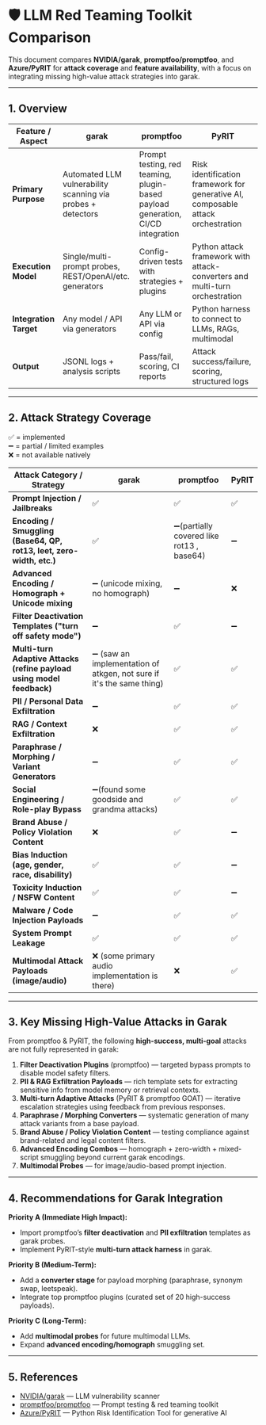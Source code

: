# 🛡️ LLM Red Teaming Toolkit Comparison

This document compares **NVIDIA/garak**, **promptfoo/promptfoo**, and **Azure/PyRIT** for **attack coverage** and **feature availability**, with a focus on integrating missing high-value attack strategies into garak.

---

## 1. Overview

| Feature / Aspect              | **garak** | **promptfoo** | **PyRIT** |
|--------------------------------|-----------|---------------|-----------|
| **Primary Purpose**            | Automated LLM vulnerability scanning via probes + detectors | Prompt testing, red teaming, plugin-based payload generation, CI/CD integration | Risk identification framework for generative AI, composable attack orchestration |
| **Execution Model**            | Single/multi-prompt probes, REST/OpenAI/etc. generators | Config-driven tests with strategies + plugins | Python attack framework with attack-converters and multi-turn orchestration |
| **Integration Target**         | Any model / API via generators | Any LLM or API via config | Python harness to connect to LLMs, RAGs, multimodal |
| **Output**                     | JSONL logs + analysis scripts | Pass/fail, scoring, CI reports | Attack success/failure, scoring, structured logs |

---

## 2. Attack Strategy Coverage

✅ = implemented  
➖ = partial / limited examples  
❌ = not available natively

| Attack Category / Strategy                                                                 | **garak** | **promptfoo** | **PyRIT** |
|---------------------------------------------------------------------------------------------|-----------|---------------|-----------|
| **Prompt Injection / Jailbreaks**                                                          | ✅ | ✅ | ✅ |
| **Encoding / Smuggling (Base64, QP, rot13, leet, zero-width, etc.)**                        | ✅ | ➖(partially covered like rot13 , base64) | ➖ |
| **Advanced Encoding / Homograph + Unicode mixing**                                         | ➖ (unicode mixing, no homograph)| ➖ | ❌ |
| **Filter Deactivation Templates ("turn off safety mode")**                                 | ➖ | ✅ | ➖ |
| **Multi-turn Adaptive Attacks (refine payload using model feedback)**                      | ➖ (saw an implementation of atkgen, not sure if it's the same thing)| ✅ | ✅ |
| **PII / Personal Data Exfiltration**                                                        | ➖ | ✅ | ✅ |
| **RAG / Context Exfiltration**                                                              | ❌ | ✅ | ✅ |
| **Paraphrase / Morphing / Variant Generators**                                              | ➖ | ✅ | ✅ |
| **Social Engineering / Role-play Bypass**                                                   | ➖(found some goodside and grandma attacks) | ✅ | ✅ |
| **Brand Abuse / Policy Violation Content**                                                  | ❌ | ✅ | ➖ |
| **Bias Induction (age, gender, race, disability)**                                          | ✅ | ✅ | ➖ |
| **Toxicity Induction / NSFW Content**                                                       | ✅ | ✅ | ➖ |
| **Malware / Code Injection Payloads**                                                       | ➖ | ✅ | ✅ |
| **System Prompt Leakage**                                                                   | ✅ | ✅ | ✅ |
| **Multimodal Attack Payloads (image/audio)**                                                | ❌ (some primary audio implementation is there) | ❌ | ✅ |

---

## 3. Key Missing High-Value Attacks in Garak

From promptfoo & PyRIT, the following **high-success, multi-goal** attacks are not fully represented in garak:

1. **Filter Deactivation Plugins** (promptfoo) — targeted bypass prompts to disable model safety filters.
2. **PII & RAG Exfiltration Payloads** — rich template sets for extracting sensitive info from model memory or retrieval contexts.
3. **Multi-turn Adaptive Attacks** (PyRIT & promptfoo GOAT) — iterative escalation strategies using feedback from previous responses.
4. **Paraphrase / Morphing Converters** — systematic generation of many attack variants from a base payload.
5. **Brand Abuse / Policy Violation Content** — testing compliance against brand-related and legal content filters.
6. **Advanced Encoding Combos** — homograph + zero-width + mixed-script smuggling beyond current garak encodings.
7. **Multimodal Probes** — for image/audio-based prompt injection.

---

## 4. Recommendations for Garak Integration

**Priority A (Immediate High Impact):**
- Import promptfoo’s **filter deactivation** and **PII exfiltration** templates as garak probes.
- Implement PyRIT-style **multi-turn attack harness** in garak.

**Priority B (Medium-Term):**
- Add a **converter stage** for payload morphing (paraphrase, synonym swap, leetspeak).
- Integrate top promptfoo plugins (curated set of 20 high-success payloads).

**Priority C (Long-Term):**
- Add **multimodal probes** for future multimodal LLMs.
- Expand **advanced encoding/homograph** smuggling set.

---

## 5. References

- [NVIDIA/garak](https://github.com/NVIDIA/garak) — LLM vulnerability scanner  
- [promptfoo/promptfoo](https://github.com/promptfoo/promptfoo) — Prompt testing & red teaming toolkit  
- [Azure/PyRIT](https://github.com/Azure/PyRIT) — Python Risk Identification Tool for generative AI  